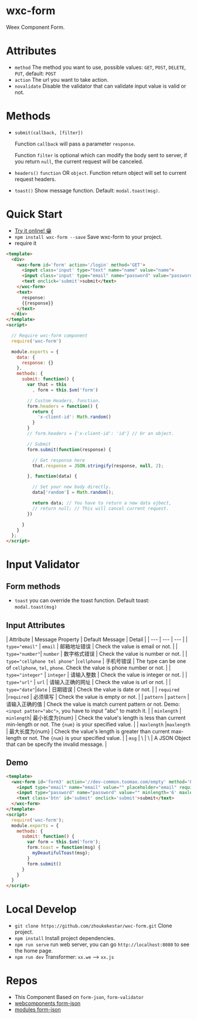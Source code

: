 # wxc-form
Weex Component Form.

# Attributes
* `method` The method you want to use, possible values: `GET`, `POST`, `DELETE`, `PUT`, default: `POST`
* `action` The url you want to take action.
* `novalidate` Disable the validator that can validate input value is valid or not.

# Methods
* `submit(callback, [filter])`

  Function `callback` will pass a parameter `response`.

  Function `filter` is optional which can modify the body sent to server, if you return `null`, the current request will be canceled.

* `headers()` `function` OR `object`. Function return object will set to current request headers.
* `toast()` Show message function. Default: `modal.toast(msg)`.

# Quick Start
* [Try it online! 😁](https://zhoukekestar.github.io/wxc-form/public/)
* `npm install wxc-form --save` Save wxc-form to your project.
* require it
```html
<template>
  <div>
    <wxc-form id='form' action='/login' method='GET'>
      <input class='input' type="text" name="name" value="name">
      <input class='input' type="email" name="password" value="password">
      <text onclick='submit'>submit</text>
    </wxc-form>
    <text>
      response:
      {{response}}
    </text>
  </div>
</template>
<script>

  // Require wxc-form component
  require('wxc-form')

  module.exports = {
    data: {
      response: {}
    },
    methods: {
      submit: function() {
        var that = this
          , form = this.$vm('form')

        // Custom Headers, function.
        form.headers = function() {
          return {
            'x-client-id': Math.random()
          }
        }
        // form.headers = {'x-client-id': 'id'} // Or an object.

        // Submit
        form.submit(function(response) {

          // Get response here
          that.response = JSON.stringify(response, null, 2);

        }, function(data) {

          // Set your new body directly.
          data['random'] = Math.random();

          return data; // You have to return a new data ojbect,
          // return null; // This will cancel current request.
        })

      }
    }
  };
</script>
```

# Input Validator

## Form methods
* `toast` you can override the toast function. Default toast: `modal.toast(msg)`

## Input Attributes
| Attribute | Message Property | Default Message | Detail |
| --- | --- | --- |
| `type="email"` | `email` | 邮箱地址错误 | Check the value is email or not. |
| `type="number"`| `number` | 数字格式错误 | Check the value is number or not. |
| `type="cellphone tel phone"` |`cellphone` | 手机号错误 | The type can be one of `cellphone`, `tel`, `phone`. Check the value is phone number or not. |
| `type="integer"` | `integer` | 请输入整数 | Check the value is integer or not. |
| `type="url"` | `url` | 请输入正确的网址 | Check the value is url or not. |
| `type="date"`|`date` | 日期错误 | Check the value is date or not. |
| `required` |`required` | 必须填写 | Check the value is empty or not. |
| `pattern` | `pattern` | 请输入正确的值 | Check the value is match current pattern or not. Demo: `<input patter="abc">`, you have to input "abc" to match it. |
| `minlength` | `minlength`| 最小长度为{num} | Check the value's length is less than current min-length or not. The `{num}` is your specified value. |
| `maxlength` |`maxlength` | 最大长度为{num} | Check the value's length is greater than current max-length or not.  The `{num}` is your specified value. |
| `msg` | \ | \ | A JSON Object that can be specify the invalid message. |

## Demo
```html
<template>
  <wxc-form id='form3' action='//dev-common.toomao.com/empty' method='POST'>
    <input type="email" name="email" value="" placeholder="email" required>
    <input type="password" name="password" value="" minlength='6' maxlength="20" required msg='{"minlength": "Password is too short", "required": "oh! you forget your password"}'>
    <text class='btn' id='submit' onclick='submit'>submit</text>
  </wxc-form>
</template>
<script>
  require('wxc-form');
  module.exports = {
    methods: {
      submit: function() {
        var form = this.$vm('form');
        form.toast = function(msg) {
          myDeautifulToast(msg);
        }
        form.submit()
      }
    }
  }
</script>
```
# Local Develop
* `git clone https://github.com/zhoukekestar/wxc-form.git` Clone project.
* `npm install` Install project dependencies.
* `npm run serve` run web server, you can go `http://localhost:8080` to see the home page.
* `npm run dev` Transformer: `xx.we` --> `xx.js`

# Repos
* This Component Based on `form-json`, `form-validator`
* [webcomponents form-json](https://github.com/zhoukekestar/webcomponents/tree/master/components/form-json)
* [modules form-json](https://github.com/zhoukekestar/modules/tree/master/src/formJSON)
